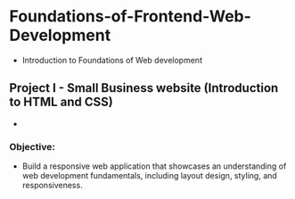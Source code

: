 # Foundations-of-Frontend-Web-Development

-   Introduction to Foundations of Web development

## Project I - Small Business website (Introduction to HTML and CSS)

-

### Objective:

-   Build a responsive web application that showcases an understanding of web development fundamentals, including layout design, styling, and responsiveness.
